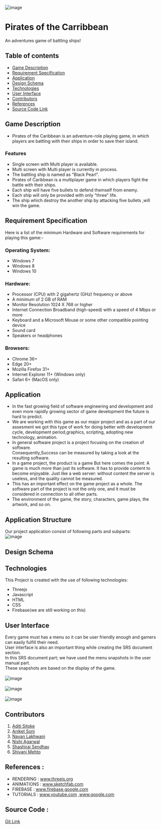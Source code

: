 ![image](https://user-images.githubusercontent.com/51989436/62003257-090f7580-b132-11e9-91ad-c5369a4cdf15.png)
# Pirates of the Carribbean
An adventures game of battling ships!

## Table of contents
* [Game Description](#game-description)
* [Requirement Specification](#requirement-specification)
* [Application](#application)
* [Design Schema](#design-schema)
* [Technologies](#technologies)
* [User Interface](#user-interface)
* [Contributors](#contributors)
* [References](#references)
* [Source Code Link](#sourcecode-link)

## Game Description
*  Pirates of the Caribbean is an adventure-role playing game, in which players are battling with their ships in order to save their    island.
### Features
 * Single screen with Multi player is available.
 * Multi screen with Multi player is currently in process.
 * The battling ship is named as "Black Pearl".
 * Pirates of Caribbean is a multiplayer game in which players fight the battle with their ships.
 * Each ship will have five bullets to defend themself from enemy.
 * Each ship will only be provided with only "three" life.
 * The ship which destroy the another ship by attacking five bullets ,will win the game.

## Requirement Specification
 Here is a list of the minimum Hardware and Software requirements for playing this game:-

### Operating System:
  * Windows 7 
  * Windows 8 
  * Windows 10

### Hardware:

* Processor (CPU) with 2 gigahertz (GHz) frequency or above
* A minimum of 2 GB of RAM
* Monitor Resolution 1024 X 768 or higher
* Internet Connection Broadband (high-speed) with a speed of 4 Mbps or more
* Keyboard and a Microsoft Mouse or some other compatible pointing device
* Sound card
* Speakers or headphones

### Browsers:

* Chrome 36+
* Edge 20+
* Mozilla Firefox 31+
* Internet Explorer 11+ (Windows only)
* Safari 6+ (MacOS only)

## Application

* In the fast growing field of software engineering and development and even more rapidly growing sector of game development the future is hard to predict.<br>
* We are working with this game as our major project and as a part of our assesment we got this type of work for doing better with development cycle, development period,graphics, scripting, adopting new technology, animation.<br>
* In general software project is a project focusing on the creation of software.<br> Consequently,Success can be measured by taking a look at the resulting software.<br>
* In a game project, the product is a game But here comes the point: A game is much more than just its software. It has to provide content to become enjoyable. Just like a web server: without content the server is useless, and the quality cannot be measured. <br>
* This has an important effect on the game project as a whole. The software part of the project is not the only one, and it must be considered in connection to all other parts.<br> 
* The environment of the game, the story, characters, game plays, the artwork, and so on.

## Application Structure
Our project application consist of following parts and subparts:<br>
![image](https://user-images.githubusercontent.com/51989436/62023526-eb541600-b1ee-11e9-8fe5-097f03f87ced.png)

## Design Schema
	
## Technologies
 This Project is created with the use of following technologies:
* Threejs
* Javascript
* HTML
* CSS 
* Firebase(we are still working on this)

## User Interface
Every game must has a menu so it can be user friendly enough and gamers can easily fulfill their need. <br>User interface is also an important thing while creating the SRS document section.<br> In this SRS document part; we have used the menu snapshots in the user manual part. <br>These snapshots are based on the display of the game. <br>
<br>
![image](https://user-images.githubusercontent.com/51989436/62023641-6c131200-b1ef-11e9-87c8-f25d874cc3f3.png)<br>
<br>
![image](https://user-images.githubusercontent.com/51989436/62023838-31f64000-b1f0-11e9-9142-3a394dafa8c3.png)<br>
<br>
![image](https://user-images.githubusercontent.com/51989436/62023924-96b19a80-b1f0-11e9-96cc-77bbc6658d7b.png)




## Contributors
1. [Aditi Sitoke](https://www.linkedin.com/in/aditi-sitoke-54805613a/)
2. [Aniket Soni](https://www.linkedin.com/in/aniket-soni-sbg/)
3. [Nayan Lakhwani](https://www.linkedin.com/in/nayan-lakhwani-3a6707110/)
4. [Nishi Agarwal](https://www.linkedin.com/in/nishi-agarwal-89a91216a/)
5. [Shashiraj Sendhav](https://www.linkedin.com/in/shashiraj-sendhav-966a7b175/)
6. [Shivani Mehto](https://www.linkedin.com/in/shivani-mehto-741844157/)
 
## References :
* RENDERING     : www.threejs.org
* ANIMATIONS    : www.sketchfab.com     
* FIREBASE      : www.firebase.google.com
* TUTORIALS     : www.youtube.com ,www.google.com

## Source Code :
[Git Link](https://github.com/piratesteam/POC)
